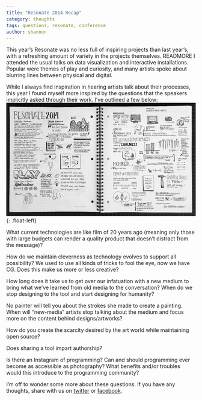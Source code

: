 ```yaml
---
title: "Resonate 2014 Recap"
category: thoughts
tags: questions, resonate, conference
author: shannon
---
```


This year’s Resonate was no less full of inspiring projects than last year’s, with a refreshing amount of variety in the projects themselves. READMORE I attended the usual talks on data visualization and interactive installations. Popular were themes of play and curiosity, and many artists spoke about blurring lines between physical and digital.

While I always find inspiration in hearing artists talk about their processes, this year I found myself more inspired by the questions that the speakers implicitly asked through their work. I’ve outlined a few below:
![Resonate 2014 Sketchnotes](2014-04-17-resonaterecap/sketchnotes.jpg){: .float-left}

What current technologies are like film of 20 years ago (meaning only those with large budgets can render a quality product that doesn’t distract from the message)?

How do we maintain cleverness as technology evolves to support all possibility? We used to use all kinds of tricks to fool the eye, now we have CG. Does this make us more or less creative?

How long does it take us to get over our infatuation with a new medium to bring what we’ve learned from old media to the conversation? When do we stop designing to the tool and start designing for humanity?

No painter will tell you about the strokes she made to create a painting. When will “new-media” artists stop talking about the medium and focus more on the content behind designs/artworks?

How do you create the scarcity desired by the art world while maintaining open source?

Does sharing a tool impart authorship?

Is there an Instagram of programming? Can and should programming ever become as accessible as photography? What benefits and/or troubles would this introduce to the programming community?

I’m off to wonder some more about these questions. If you have any thoughts, share with us on [twitter](http://www.twitter.com/veryartificial) or [facebook](http://facebook.com/veryartificial).


